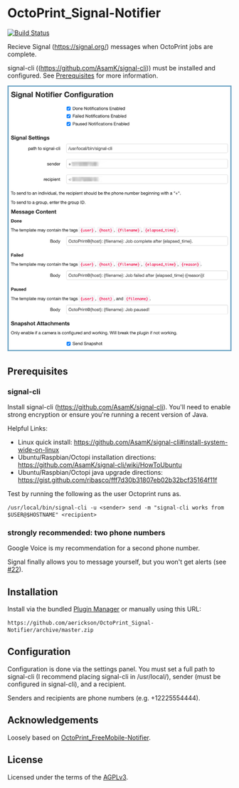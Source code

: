 # OctoPrint_Signal-Notifier

[![Build Status](https://travis-ci.com/aerickson/OctoPrint_Signal-Notifier.svg?branch=master)](https://travis-ci.com/aerickson/OctoPrint_Signal-Notifier)

Recieve Signal (https://signal.org/) messages when OctoPrint jobs are complete.

signal-cli ((https://github.com/AsamK/signal-cli)) must be installed and configured. See [Prerequisites](README.md#Prerequisites) for more information. 

![Settings tab screenshot](extras/signalnotifier.png)


## Prerequisites

### signal-cli

Install signal-cli (https://github.com/AsamK/signal-cli). You'll need to enable strong encryption or ensure you're running a recent version of Java.

Helpful Links:
  - Linux quick install: https://github.com/AsamK/signal-cli#install-system-wide-on-linux
  - Ubuntu/Raspbian/Octopi installation directions:  https://github.com/AsamK/signal-cli/wiki/HowToUbuntu
  - Ubuntu/Raspbian/Octopi java upgrade directions: https://gist.github.com/ribasco/fff7d30b31807eb02b32bcf35164f11f

Test by running the following as the user Octoprint runs as. 

```
/usr/local/bin/signal-cli -u <sender> send -m "signal-cli works from $USER@$HOSTNAME" <recipient>
```

### strongly recommended: two phone numbers

Google Voice is my recommendation for a second phone number.

Signal finally allows you to message yourself, but you won't get alerts (see [#22](https://github.com/aerickson/OctoPrint_Signal-Notifier/issues/22)).

## Installation

Install via the bundled [Plugin Manager](https://github.com/foosel/OctoPrint/wiki/Plugin:-Plugin-Manager)
or manually using this URL:

    https://github.com/aerickson/OctoPrint_Signal-Notifier/archive/master.zip

## Configuration

Configuration is done via the settings panel. You must set a full path to signal-cli (I recommend placing signal-cli in /usr/local/), sender (must be configured in signal-cli), and a recipient. 

Senders and recipients are phone numbers (e.g. +12225554444).

## Acknowledgements

Loosely based on [OctoPrint_FreeMobile-Notifier](https://github.com/Pinaute/OctoPrint_FreeMobile-Notifier).

## License

Licensed under the terms of the [AGPLv3](http://opensource.org/licenses/AGPL-3.0).

